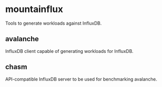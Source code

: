 # mountainflux

Tools to generate workloads against InfluxDB.

## avalanche

InfluxDB client capable of generating workloads for InfluxDB.

## chasm

API-compatible InfluxDB server to be used for benchmarking avalanche.
